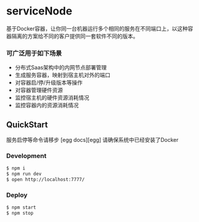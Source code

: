# serviceNode

基于Docker容器，让你同一台机器运行多个相同的服务在不同端口上，以这种容器隔离的方案给不同的客户提供同一套软件不同的版本。

### 可广泛用于如下场景
- 分布式Saas架构中的内网节点部署管理
- 生成服务容器，映射到宿主机对外的端口
- 对容器启/停/升级版本等操作
- 对容器管理硬件资源
- 监控宿主机的硬件资源消耗情况
- 监控容器内的资源消耗情况

## QuickStart

<!-- add docs here for user -->

服务启停等命令请移步 [egg docs][egg]
请确保系统中已经安装了Docker

### Development

```bash
$ npm i
$ npm run dev
$ open http://localhost:7777/
```

### Deploy

```bash
$ npm start
$ npm stop
```
